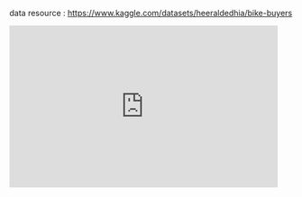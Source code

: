 data resource : https://www.kaggle.com/datasets/heeraldedhia/bike-buyers
<iframe src="https://onedrive.live.com/embed?resid=C903C8BAF2A1521E%213766&amp;authkey=!AO9lmDESyHETVpY&amp;em=2&amp;wdAr=1.7777777777777777&amp;wdEaaCheck=1" width="476px" height="288px" frameborder="0">포함된 <a target="_blank" href="https://office.com">Microsoft Office</a> 프레젠테이션, 제공: <a target="_blank" href="https://office.com/webapps">Office</a></iframe>
